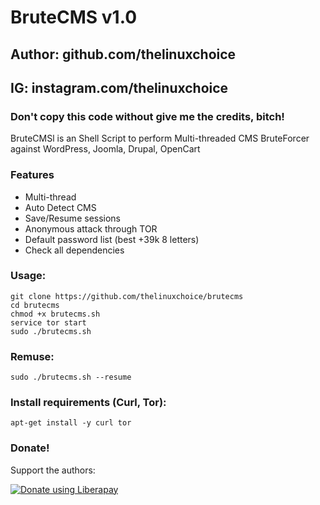 # BruteCMS v1.0
## Author: github.com/thelinuxchoice
## IG: instagram.com/thelinuxchoice
### Don't copy this code without give me the credits, bitch! 
BruteCMSl is an Shell Script to perform Multi-threaded CMS BruteForcer against WordPress, Joomla, Drupal, OpenCart
### Features

- Multi-thread
- Auto Detect CMS
- Save/Resume sessions
- Anonymous attack through TOR
- Default password list (best +39k 8 letters)
- Check all dependencies

### Usage:
```
git clone https://github.com/thelinuxchoice/brutecms
cd brutecms
chmod +x brutecms.sh
service tor start
sudo ./brutecms.sh
```

### Remuse:
```
sudo ./brutecms.sh --resume
```

### Install requirements (Curl, Tor):

```
apt-get install -y curl tor
```

### Donate!
Support the authors:

<noscript><a href="https://liberapay.com/thelinuxchoice/donate"><img alt="Donate using Liberapay" src="https://liberapay.com/assets/widgets/donate.svg"></a></noscript>
